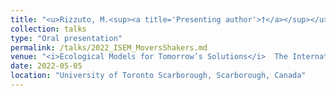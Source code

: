 ```yaml
---
title: "<u>Rizzuto, M.<sup><a title='Presenting author'>†</a></sup></u>, Leroux, S. J., Schmitz, O. J., Vander Wal, E., Wiersma, Y. F., Heckford, T. R. **Movers and shakers: Animal‐ vectored nutrient flows across resource gradients influence local and meta‐ecosystem functioning.**"
collection: talks
type: "Oral presentation"
permalink: /talks/2022_ISEM_MoversShakers.md
venue: "<i>Ecological Models for Tomorrow’s Solutions</i>  The International Society for Ecological Modelling Global Conference 2023"
date: 2022-05-05
location: "University of Toronto Scarborough, Scarborough, Canada"
---
```

